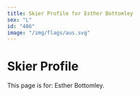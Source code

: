```yaml
---
title: Skier Profile for Esther Bottomley
sex: "L"
id: "486"
image: "/img/flags/aus.svg" 
---
```


# Skier Profile

This page is for: Esther Bottomley.
    